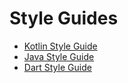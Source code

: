 # Style Guides


*   [Kotlin Style Guide][kotlin]
*   [Java Style Guide][java]
*   [Dart Style Guide][dart]

[kotlin]: https://developer.android.com/kotlin/style-guide
[java]: https://google.github.io/styleguide/javaguide.html
[dart]: https://www.dartlang.org/guides/language/effective-dart
